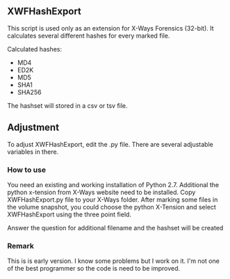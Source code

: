 ## XWFHashExport

This script is used only as an extension for X-Ways Forensics (32-bit).
It calculates several different hashes for every marked file. 

Calculated hashes:

- MD4
- ED2K
- MD5
- SHA1
- SHA256

The hashset will stored in a csv or tsv file.

## Adjustment

To adjust XWFHashExport, edit the .py file. There are several adjustable variables in there.


### How to use

You need an existing and working installation of Python 2.7.
Additional the python x-tension from X-Ways website need to be installed.
Copy XWFHashExport.py file to your X-Ways folder. 
After marking some files in the volume snapshot, you could choose the python X-Tension and select 
XWFHashExport using the three point field. 

Answer the question for additional filename and the hashset will be created






### Remark

This is is early version. I know some problems but I work on it.
I'm not one of the best programmer so the code is need to be improved.
